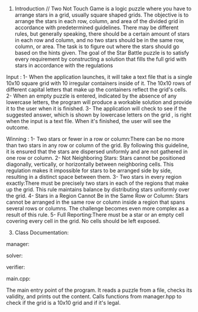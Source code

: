 1. Introduction //
Two Not Touch Game is a logic puzzle where you have to arrange stars in a grid, usually square shaped grids. The objective is to arrange the stars in each row, column, and area of the divided grid in accordance with predetermined guidelines.
There may be different rules, but generally speaking, there should be a certain amount of stars in each row and column, and no two stars should be in the same row, column, or area. The task is to figure out where the stars should go based on the hints given.
The goal of the Star Battle puzzle is to satisfy every requirement by constructing a solution that fills the full grid with stars in accordance with the regulations

Input :
1-  When the application launches, it will take a text file that is a single 10x10 square grid with 10 irregular containers inside of it. The 10x10 rows of different capital letters that make up the containers reflect the grid's cells.
2- When an empty puzzle is entered, indicated by the absence of any lowercase letters, the program will produce a workable solution and provide it to the user when it is finished.
3- The application will check to see if the suggested answer, which is shown by lowercase letters on the grid , is right when the input is a text file. When it's finished, the user will see the outcome.

Winning :
1- Two stars or fewer in a row or column:There can be no more than two stars in any row or column of the grid. By following this guideline, it is ensured that the stars are dispersed uniformly and are not gathered in one row or column.
2- Not Neighboring Stars: Stars cannot be positioned diagonally, vertically, or horizontally between neighboring cells. This regulation makes it impossible for stars to be arranged side by side, resulting in a distinct space between them.
3- Two stars in every region exactly:There must be precisely two stars in each of the regions that make up the grid. This rule maintains balance by distributing stars uniformly over the grid.
4- Stars in a Region Cannot Be in the Same Row or Column: Stars cannot be arranged in the same row or column inside a region that spans several rows or columns. The challenge becomes even more complex as a result of this rule.
5- Full Reporting:There must be a star or an empty cell covering every cell in the grid. No cells should be left exposed.



3. Class Documentation:


manager: 


solver:



verifier:


main.cpp:

The main entry point of the program.
It reads a puzzle from a file, checks its validity, and prints out the content.
Calls functions from manager.hpp to check if the grid is a 10x10 grid and if it's legal.


